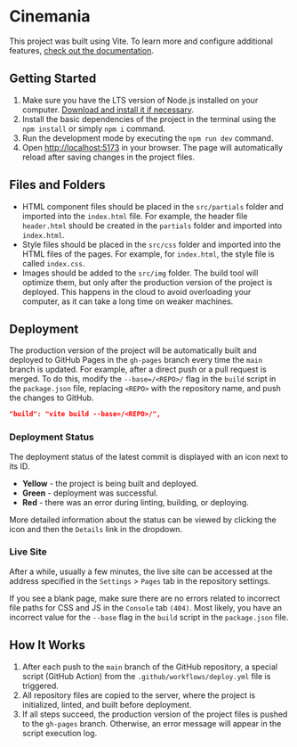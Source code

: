 # Cinemania

This project was built using Vite. To learn more and configure additional
features, [check out the documentation](https://vite.dev/).

## Getting Started

1. Make sure you have the LTS version of Node.js installed on your computer.
   [Download and install it if necessary](https://nodejs.org/en/).
2. Install the basic dependencies of the project in the terminal using the
   `npm install` or simply `npm i` command.
3. Run the development mode by executing the `npm run dev` command.
4. Open [http://localhost:5173](http://localhost:5173) in your browser. The page
   will automatically reload after saving changes in the project files.

## Files and Folders

- HTML component files should be placed in the `src/partials` folder and
  imported into the `index.html` file. For example, the header file
  `header.html` should be created in the `partials` folder and imported into
  `index.html`.
- Style files should be placed in the `src/css` folder and imported into the
  HTML files of the pages. For example, for `index.html`, the style file is
  called `index.css`.
- Images should be added to the `src/img` folder. The build tool will optimize
  them, but only after the production version of the project is deployed. This
  happens in the cloud to avoid overloading your computer, as it can take a long
  time on weaker machines.

## Deployment

The production version of the project will be automatically built and deployed
to GitHub Pages in the `gh-pages` branch every time the `main` branch is
updated. For example, after a direct push or a pull request is merged. To do
this, modify the `--base=/<REPO>/` flag in the `build` script in the
`package.json` file, replacing `<REPO>` with the repository name, and push the
changes to GitHub.

```json
"build": "vite build --base=/<REPO>/",
```

### Deployment Status

The deployment status of the latest commit is displayed with an icon next to its
ID.

- **Yellow** - the project is being built and deployed.
- **Green** - deployment was successful.
- **Red** - there was an error during linting, building, or deploying.

More detailed information about the status can be viewed by clicking the icon
and then the `Details` link in the dropdown.

### Live Site

After a while, usually a few minutes, the live site can be accessed at the
address specified in the `Settings` > `Pages` tab in the repository settings.

If you see a blank page, make sure there are no errors related to incorrect file
paths for CSS and JS in the `Console` tab `(404)`. Most likely, you have an
incorrect value for the `--base` flag in the `build` script in the
`package.json` file.

## How It Works

1. After each push to the `main` branch of the GitHub repository, a special
   script (GitHub Action) from the `.github/workflows/deploy.yml` file is
   triggered.
2. All repository files are copied to the server, where the project is
   initialized, linted, and built before deployment.
3. If all steps succeed, the production version of the project files is pushed
   to the `gh-pages` branch. Otherwise, an error message will appear in the
   script execution log.
